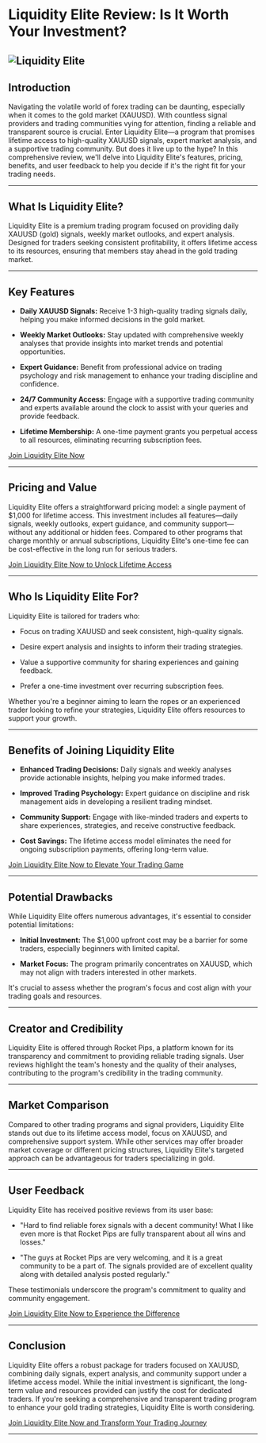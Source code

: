 # Liquidity Elite Review: Is It Worth Your Investment?
![Liquidity Elite](https://github.com/user-attachments/assets/0844b988-7299-4403-be30-69c2099af6ef)
---

## Introduction

Navigating the volatile world of forex trading can be daunting, especially when it comes to the gold market (XAUUSD). With countless signal providers and trading communities vying for attention, finding a reliable and transparent source is crucial. Enter Liquidity Elite—a program that promises lifetime access to high-quality XAUUSD signals, expert market analysis, and a supportive trading community. But does it live up to the hype? In this comprehensive review, we'll delve into Liquidity Elite's features, pricing, benefits, and user feedback to help you decide if it's the right fit for your trading needs.

---

## What Is Liquidity Elite?

Liquidity Elite is a premium trading program focused on providing daily XAUUSD (gold) signals, weekly market outlooks, and expert analysis. Designed for traders seeking consistent profitability, it offers lifetime access to its resources, ensuring that members stay ahead in the gold trading market.

---

## Key Features

* **Daily XAUUSD Signals:** Receive 1-3 high-quality trading signals daily, helping you make informed decisions in the gold market.

* **Weekly Market Outlooks:** Stay updated with comprehensive weekly analyses that provide insights into market trends and potential opportunities.

* **Expert Guidance:** Benefit from professional advice on trading psychology and risk management to enhance your trading discipline and confidence.

* **24/7 Community Access:** Engage with a supportive trading community and experts available around the clock to assist with your queries and provide feedback.

* **Lifetime Membership:** A one-time payment grants you perpetual access to all resources, eliminating recurring subscription fees.

[Join Liquidity Elite Now](https://whop.com/liquidityclub-elite?a=kelechienwere1234)

---

## Pricing and Value

Liquidity Elite offers a straightforward pricing model: a single payment of \$1,000 for lifetime access. This investment includes all features—daily signals, weekly outlooks, expert guidance, and community support—without any additional or hidden fees. Compared to other programs that charge monthly or annual subscriptions, Liquidity Elite's one-time fee can be cost-effective in the long run for serious traders.

[Join Liquidity Elite Now to Unlock Lifetime Access](https://whop.com/liquidityclub-elite?a=kelechienwere1234)

---

## Who Is Liquidity Elite For?

Liquidity Elite is tailored for traders who:

* Focus on trading XAUUSD and seek consistent, high-quality signals.

* Desire expert analysis and insights to inform their trading strategies.

* Value a supportive community for sharing experiences and gaining feedback.

* Prefer a one-time investment over recurring subscription fees.

Whether you're a beginner aiming to learn the ropes or an experienced trader looking to refine your strategies, Liquidity Elite offers resources to support your growth.

---

## Benefits of Joining Liquidity Elite

* **Enhanced Trading Decisions:** Daily signals and weekly analyses provide actionable insights, helping you make informed trades.

* **Improved Trading Psychology:** Expert guidance on discipline and risk management aids in developing a resilient trading mindset.

* **Community Support:** Engage with like-minded traders and experts to share experiences, strategies, and receive constructive feedback.

* **Cost Savings:** The lifetime access model eliminates the need for ongoing subscription payments, offering long-term value.

[Join Liquidity Elite Now to Elevate Your Trading Game](https://whop.com/liquidityclub-elite?a=kelechienwere1234)

---

## Potential Drawbacks

While Liquidity Elite offers numerous advantages, it's essential to consider potential limitations:

* **Initial Investment:** The \$1,000 upfront cost may be a barrier for some traders, especially beginners with limited capital.

* **Market Focus:** The program primarily concentrates on XAUUSD, which may not align with traders interested in other markets.

It's crucial to assess whether the program's focus and cost align with your trading goals and resources.

---

## Creator and Credibility

Liquidity Elite is offered through Rocket Pips, a platform known for its transparency and commitment to providing reliable trading signals. User reviews highlight the team's honesty and the quality of their analyses, contributing to the program's credibility in the trading community.

---

## Market Comparison

Compared to other trading programs and signal providers, Liquidity Elite stands out due to its lifetime access model, focus on XAUUSD, and comprehensive support system. While other services may offer broader market coverage or different pricing structures, Liquidity Elite's targeted approach can be advantageous for traders specializing in gold.

---

## User Feedback

Liquidity Elite has received positive reviews from its user base:

* "Hard to find reliable forex signals with a decent community! What I like even more is that Rocket Pips are fully transparent about all wins and losses."

* "The guys at Rocket Pips are very welcoming, and it is a great community to be a part of. The signals provided are of excellent quality along with detailed analysis posted regularly."

These testimonials underscore the program's commitment to quality and community engagement.

[Join Liquidity Elite Now to Experience the Difference](https://whop.com/liquidityclub-elite?a=kelechienwere1234)

---

## Conclusion

Liquidity Elite offers a robust package for traders focused on XAUUSD, combining daily signals, expert analysis, and community support under a lifetime access model. While the initial investment is significant, the long-term value and resources provided can justify the cost for dedicated traders. If you're seeking a comprehensive and transparent trading program to enhance your gold trading strategies, Liquidity Elite is worth considering.

[Join Liquidity Elite Now and Transform Your Trading Journey](https://whop.com/liquidityclub-elite?a=kelechienwere1234)

---
